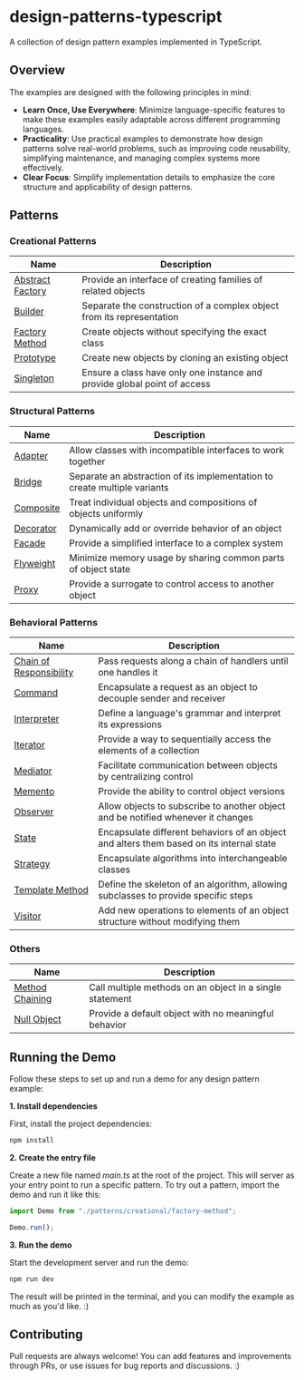 # design-patterns-typescript

A collection of design pattern examples implemented in TypeScript.

## Overview

The examples are designed with the following principles in mind:

- **Learn Once, Use Everywhere**: Minimize language-specific features to make these examples easily adaptable across different programming languages.
- **Practicality**: Use practical examples to demonstrate how design patterns solve real-world problems, such as improving code reusability, simplifying maintenance, and managing complex systems more effectively.
- **Clear Focus**: Simplify implementation details to emphasize the core structure and applicability of design patterns.

## Patterns

### Creational Patterns

| Name                 | Description                                                              |
| -------------------- | ------------------------------------------------------------------------ |
| [Abstract Factory][] | Provide an interface of creating families of related objects             |
| [Builder][]          | Separate the construction of a complex object from its representation    |
| [Factory Method][]   | Create objects without specifying the exact class                        |
| [Prototype][]        | Create new objects by cloning an existing object                         |
| [Singleton][]        | Ensure a class have only one instance and provide global point of access |

### Structural Patterns

| Name          | Description                                                               |
| ------------- | ------------------------------------------------------------------------- |
| [Adapter][]   | Allow classes with incompatible interfaces to work together               |
| [Bridge][]    | Separate an abstraction of its implementation to create multiple variants |
| [Composite][] | Treat individual objects and compositions of objects uniformly            |
| [Decorator][] | Dynamically add or override behavior of an object                         |
| [Facade][]    | Provide a simplified interface to a complex system                        |
| [Flyweight][] | Minimize memory usage by sharing common parts of object state             |
| [Proxy][]     | Provide a surrogate to control access to another object                   |

### Behavioral Patterns

| Name                        | Description                                                                              |
| --------------------------- | ---------------------------------------------------------------------------------------- |
| [Chain of Responsibility][] | Pass requests along a chain of handlers until one handles it                             |
| [Command][]                 | Encapsulate a request as an object to decouple sender and receiver                       |
| [Interpreter][]             | Define a language's grammar and interpret its expressions                                |
| [Iterator][]                | Provide a way to sequentially access the elements of a collection                        |
| [Mediator][]                | Facilitate communication between objects by centralizing control                         |
| [Memento][]                 | Provide the ability to control object versions                                           |
| [Observer][]                | Allow objects to subscribe to another object and be notified whenever it changes         |
| [State][]                   | Encapsulate different behaviors of an object and alters them based on its internal state |
| [Strategy][]                | Encapsulate algorithms into interchangeable classes                                      |
| [Template Method][]         | Define the skeleton of an algorithm, allowing subclasses to provide specific steps       |
| [Visitor][]                 | Add new operations to elements of an object structure without modifying them             |

### Others

| Name                | Description                                              |
| ------------------- | -------------------------------------------------------- |
| [Method Chaining][] | Call multiple methods on an object in a single statement |
| [Null Object][]     | Provide a default object with no meaningful behavior     |

## Running the Demo

Follow these steps to set up and run a demo for any design pattern example:

**1. Install dependencies**

First, install the project dependencies:

```bash
npm install
```

**2. Create the entry file**

Create a new file named _main.ts_ at the root of the project. This will server as your entry point to run a specific pattern. To try out a pattern, import the demo and run it like this:

```ts
import Demo from "./patterns/creational/factory-method";

Demo.run();
```

**3. Run the demo**

Start the development server and run the demo:

```bash
npm run dev
```

The result will be printed in the terminal, and you can modify the example as much as you'd like. :)

## Contributing

Pull requests are always welcome! You can add features and improvements through PRs, or use issues for bug reports and discussions. :)

[Abstract Factory]: https://github.com/chengen0612/design-patterns-typescript/blob/main/patterns/creational/abstract-factory.ts
[Adapter]: https://github.com/chengen0612/design-patterns-typescript/blob/main/patterns/structural/adapter.ts
[Bridge]: https://github.com/chengen0612/design-patterns-typescript/blob/main/patterns/structural/bridge.ts
[Builder]: https://github.com/chengen0612/design-patterns-typescript/blob/main/patterns/creational/builder.ts
[Chain of Responsibility]: https://github.com/chengen0612/design-patterns-typescript/blob/main/patterns/behavioral/chain-of-responsibility.ts
[Command]: https://github.com/chengen0612/design-patterns-typescript/blob/main/patterns/behavioral/command.ts
[Composite]: https://github.com/chengen0612/design-patterns-typescript/blob/main/patterns/structural/composite.ts
[Decorator]: https://github.com/chengen0612/design-patterns-typescript/blob/main/patterns/structural/decorator.ts
[Facade]: https://github.com/chengen0612/design-patterns-typescript/blob/main/patterns/structural/facade.ts
[Factory Method]: https://github.com/chengen0612/design-patterns-typescript/blob/main/patterns/creational/factory-method.ts
[Flyweight]: https://github.com/chengen0612/design-patterns-typescript/blob/main/patterns/structural/flyweight.ts
[Interpreter]: https://github.com/chengen0612/design-patterns-typescript/blob/main/patterns/behavioral/interpreter.ts
[Iterator]: https://github.com/chengen0612/design-patterns-typescript/blob/main/patterns/behavioral/iterator.ts
[Mediator]: https://github.com/chengen0612/design-patterns-typescript/blob/main/patterns/behavioral/mediator.ts
[Method Chaining]: https://github.com/chengen0612/design-patterns-typescript/blob/main/patterns/other/method-chaining.ts
[Memento]: https://github.com/chengen0612/design-patterns-typescript/blob/main/patterns/behavioral/memento.ts
[Null Object]: https://github.com/chengen0612/design-patterns-typescript/blob/main/patterns/other/null-object.ts
[Observer]: https://github.com/chengen0612/design-patterns-typescript/blob/main/patterns/behavioral/observer.ts
[Prototype]: https://github.com/chengen0612/design-patterns-typescript/blob/main/patterns/creational/prototype.ts
[Proxy]: https://github.com/chengen0612/design-patterns-typescript/blob/main/patterns/structural/proxy.ts
[Singleton]: https://github.com/chengen0612/design-patterns-typescript/blob/main/patterns/creational/singleton.ts
[State]: https://github.com/chengen0612/design-patterns-typescript/blob/main/patterns/behavioral/state.ts
[Strategy]: https://github.com/chengen0612/design-patterns-typescript/blob/main/patterns/behavioral/strategy.ts
[Template Method]: https://github.com/chengen0612/design-patterns-typescript/blob/main/patterns/behavioral/template-method.ts
[Visitor]: https://github.com/chengen0612/design-patterns-typescript/blob/main/patterns/behavioral/visitor.ts
